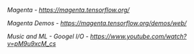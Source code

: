 
*Magenta - https://magenta.tensorflow.org/*

*Magenta Demos - https://magenta.tensorflow.org/demos/web/*

*Music and ML - Googel I/O - https://www.youtube.com/watch?v=pM9u9xcM_cs*
